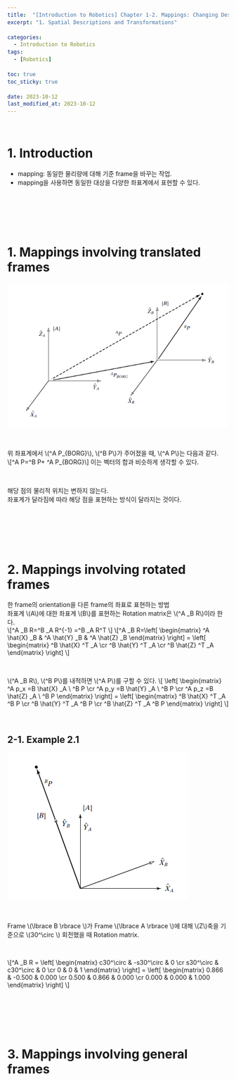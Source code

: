 ```yaml
---
title:  "[Introduction to Robotics] Chapter 1-2. Mappings: Changing Descriptions from Frame to Frame"
excerpt: "1. Spatial Descriptions and Transformations"

categories:
  - Introduction to Robotics
tags:
  - [Robotics]

toc: true
toc_sticky: true
 
date: 2023-10-12
last_modified_at: 2023-10-12
---
```


&nbsp;

# 1. Introduction
- mapping: 동일한 물리량에 대해 기준 frame을 바꾸는 작업.
- mapping을 사용하면 동일한 대상을 다양한 좌표계에서 표현할 수 있다.

&nbsp;

&nbsp;

&nbsp;

# 1. Mappings involving translated frames
![image](/assets/images/IR_Figure2.4.png)

&nbsp;

위 좌표계에서 \\(^A P_{BORG}\\), \\(^B P\\)가 주어졌을 때, \\(^A P\\)는 다음과 같다.\
\\[^A P=^B P+ ^A P_{BORG}\\]
이는 벡터의 합과 비슷하게 생각할 수 있다.

&nbsp;

해당 점의 물리적 위치는 변하지 않는다.\
좌표계가 달라짐에 따라 해당 점을 표현하는 방식이 달라지는 것이다.

&nbsp;

&nbsp;

&nbsp;

# 2. Mappings involving rotated frames
한 frame의 orientation을 다른 frame의 좌표로 표현하는 방법\
좌표계 \\(A\\)에 대한 좌표계 \\(B\\)를 표현하는 Rotation matrix은 \\(^A _B R\\)이라 한다.\
\\[^A _B R=^B _A R^{-1} =^B _A R^T \\]
\\[^A _B R=\left[ \begin{matrix} ^A \hat{X} _B & ^A \hat{Y} _B & ^A \hat{Z} _B \end{matrix} \right] = \left[ \begin{matrix} ^B \hat{X} ^T _A \cr ^B \hat{Y} ^T _A \cr ^B \hat{Z} ^T _A \end{matrix} \right] \\]

&nbsp;

\\(^A _B R\\), \\(^B P\\)를 내적하면 \\(^A P\\)를 구할 수 있다.
\\[ \left[ \begin{matrix} ^A p_x =B \hat{X} _A \ ^B P \cr ^A p_y =B \hat{Y} _A \ ^B P \cr ^A p_z =B \hat{Z} _A \ ^B P \end{matrix} \right] = \left[ \begin{matrix} ^B \hat{X} ^T _A ^B P \cr ^B \hat{Y} ^T _A ^B P \cr ^B \hat{Z} ^T _A ^B P \end{matrix} \right] \\]

&nbsp;

## 2-1. Example 2.1
![image](/assets/images/IR_Figure2.6.png)

&nbsp;

Frame \\(\lbrace B \rbrace \\)가 Frame \\(\lbrace A \rbrace \\)에 대해 \\(Z\\)축을 기준으로 \\(30^\circ \\) 회전했을 때 Rotation matrix.

&nbsp;

\\[^A _B R = \left[ \begin{matrix} c30^\circ & -s30^\circ & 0 \cr s30^\circ & c30^\circ & 0 \cr 0 & 0 & 1 \end{matrix} \right] = \left[ \begin{matrix} 0.866 & -0.500 & 0.000 \cr 0.500 & 0.866 & 0.000 \cr 0.000 & 0.000 & 1.000 \end{matrix} \right] \\]

&nbsp;

&nbsp;

&nbsp;

# 3. Mappings involving general frames

